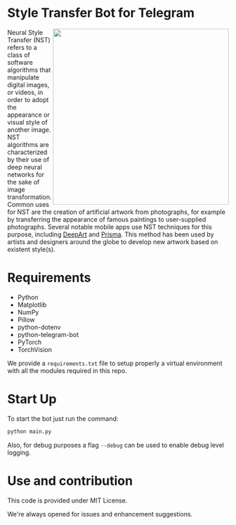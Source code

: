 # Style Transfer Bot for Telegram

<img align="right" src="https://lh3.googleusercontent.com/proxy/C7BLHPW1vjU9UyCE2aza90yuOCGnEP5Z1tOWsHCn4RCiksmBrXfgJKn9G-NiipcwY3sUnYnOs-HAfzyu-1KJoLYHeelV" width=400>

Neural Style Transfer (NST) refers to a class of software algorithms that manipulate digital images, or videos, in order to adopt the appearance or visual style of another image. NST algorithms are characterized by their use of deep neural networks for the sake of image transformation. Common uses for NST are the creation of artificial artwork from photographs, for example by transferring the appearance of famous paintings to user-supplied photographs. Several notable mobile apps use NST techniques for this purpose, including [DeepArt](https://deepart.io/) and [Prisma](https://prisma-ai.com/). This method has been used by artists and designers around the globe to develop new artwork based on existent style(s).

# Requirements

* Python
* Matplotlib
* NumPy
* Pillow
* python-dotenv
* python-telegram-bot
* PyTorch
* TorchVision

We provide a `requirements.txt` file to setup properly a virtual environment with all the modules required in this repo.

# Start Up

To start the bot just run the command:
```python
python main.py
```

Also, for debug purposes a flag `--debug` can be used to enable debug level logging.

# Use and contribution

This code is provided under MIT License.

We're always opened for issues and enhancement suggestions.
